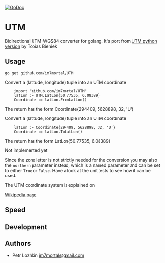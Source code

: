 [![GoDoc](https://godoc.org/github.com/im7mortal/UTM?status.svg)](https://godoc.org/github.com/im7mortal/UTM)

UTM
===

Bidirectional UTM-WGS84 converter for golang. It's port from [UTM python version](https://pypi.python.org/pypi/utm) by Tobias Bieniek

Usage
-----

	go get github.com/im7mortal/UTM

Convert a (latitude, longitude) tuple into an UTM coordinate

```
	import "github.com/im7mortal/UTM"
	latLon := UTM.LatLon{50.77535, 6.08389}
	Coordinate := latLon.FromLatLon()
```
The return has the form
	Coordinate{294409, 5628898, 32, 'U'}

Convert a (latitude, longitude) tuple into an UTM coordinate

```
	latLon := Coordinate{294409, 5628898, 32, 'U'}
	Coordinate := latLon.ToLatLon()
```
The return has the form
	LatLon{50.77535, 6.08389}
	
	
Not implemented yet

Since the zone letter is not strictly needed for the conversion you may also
the ``northern`` parameter instead, which is a named parameter and can be set
to either ``True`` or ``False``. Have a look at the unit tests to see how it
can be used.

The UTM coordinate system is explained on

[Wikipedia page](https://en.wikipedia.org/wiki/Universal_Transverse_Mercator_coordinate_system)

Speed
-----

Development
-----------

Authors
-------

* Petr Lozhkin <im7mortal@gmail.com>
